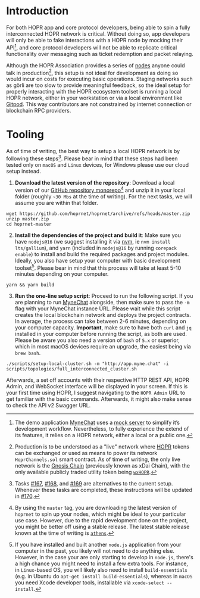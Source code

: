 # Introduction

For both HOPR app and core protocol developers, being able to spin a fully interconnected HOPR network is critical.
Without doing so, app developers will only be able to fake interactions with a HOPR node by mocking their API[^1], and
core protocol developers will not be able to replicate critical functionality over messaging such as ticket redemption
and packet relaying.

Although the HOPR Association provides a series of [nodes](https://status.hoprnet.org/) anyone could talk in production[^2],
this setup is not ideal for development as doing so would incur on costs for executing basic operations. Staging networks
such as görli are too slow to provide meaningful feedback, so the ideal setup for properly interacting with the HOPR
ecosystem toolset is running a local HOPR network, either in your workstation or via a local environment like
[Gitpod](https://gitpod.io). This way contributors are not constrained by internet connection or blockchain RPC providers.

# Tooling

As of time of writing, the best way to setup a local HOPR network is by following these steps[^3]. Please bear in mind that these steps
had been tested only on `macOS` and `Linux` devices, for Windows please use our cloud setup instead.

1. **Download the latest version of the repository**: Download a local version of our [GitHub repository monorepo](https://github.com/hoprnet/hoprnet)[^4]
   and unzip it in your local folder (roughly `~30 Mbs` at the time of writing). For the next tasks, we will assume you are within that folder.

```
wget https://github.com/hoprnet/hoprnet/archive/refs/heads/master.zip
unzip master.zip
cd hoprnet-master
```

2. **Install the dependencies of the project and build it**: Make sure you have `nodejs@16` (we suggest installing it via [nvm](https://github.com/nvm-sh/nvm), ie `nvm install lts/gallium`), and `yarn` (included in `nodejs@16` by running `corepack enable`)
   to install and build the required packages and project modules. Ideally, you also have setup your computer with basic development toolset[^5]. Please bear in mind that this process will take at least 5-10 minutes depending on your computer.

```
yarn && yarn build
```

3. **Run the one-line setup script**: Proceed to run the following script. If you are planning to run [MyneChat](http://app.myne.chat/)
   alongside, then make sure to pass the `-m` flag with your MyneChat instance URL. Please wait while this script creates
   the local blockchain network and deploys the project contracts. In average, the process can take between 2-6 minutes,
   depending on your computer capacity. **Important**, make sure to have both `curl` and `jq` installed in your computer
   before running the script, as both are used. Please be aware you also need a version of `bash` of `5.x` or superior,
   which in most macOS devices require an upgrade, the easiest being via `brew bash`.

```
./scripts/setup-local-cluster.sh -m "http://app.myne.chat" -i scripts/topologies/full_interconnected_cluster.sh
```

Afterwards, a set off accounts with their respective HTTP REST API, HOPR Admin, and WebSocket interface will be displayed
in your screen. If this is your first time using HOPR, I suggest navigating to the `HOPR Admin` URL to get familiar with
the basic commands. Afterwards, it might also make sense to check the API v2 Swagger URL.

[^1]:
    The demo application [MyneChat](https://github.com/hoprnet/myne-chat) uses a
    [mock server](https://github.com/hoprnet/myne-chat/blob/cf6501b2ffa24502834f567ab575630e302e3d34/mocks/index.js#L47-L79)
    to simplify it’s development workflow. Nevertheless, to fully experience the extend of its features, it relies on a
    HOPR network, either a local or a public one.

[^2]:
    Production is to be understood as a "live" network where [HOPR](https://coinmarketcap.com/currencies/hopr/) tokens can
    be exchanged or used as means to power its network `HoprChannels.sol` smart contract. As of time of writing, the only live
    network is the [Gnosis Chain](https://www.xdaichain.com/) (previously known as xDai Chain), with the only available publicly
    traded utility token being [`wxHOPR`](https://blockscout.com/xdai/mainnet/token/0xD4fdec44DB9D44B8f2b6d529620f9C0C7066A2c1/token-transfers).

[^3]:
    Tasks [#167](https://github.com/hoprnet/hopr-devrel/issues/167), [#168](https://github.com/hoprnet/hopr-devrel/issues/168),
    and [#169](https://github.com/hoprnet/hopr-devrel/issues/167) are alternatives to the current setup. Whenever these tasks are
    completed, these instructions will be updated in [#170](https://github.com/hoprnet/hopr-devrel/issues/170).

[^4]:
    By using the `master` tag, you are downloading the latest version of `hoprnet` to spin up your nodes, which might be ideal
    to your particular use case. However, due to the rapid development done on the project, you might be better off using a stable
    release. The latest stable release known at the time of writing is [`athens`](https://github.com/hoprnet/hoprnet/archive/refs/heads/release/athens.zip).

[^5]:
    If you have installed and built another `node.js` application from your computer in the past, you likely will not need to do anything else. However, in the case your are only starting to develop in `node.js`, there's a high chance you might need to install a few extra tools. For instance, in `Linux`-based OS, you will likely also need to install `build-essentials` (e.g. in Ubuntu do `apt-get install build-essentials`), whereas in `macOS` you need Xcode developer tools, installable via `xcode-select --install`.